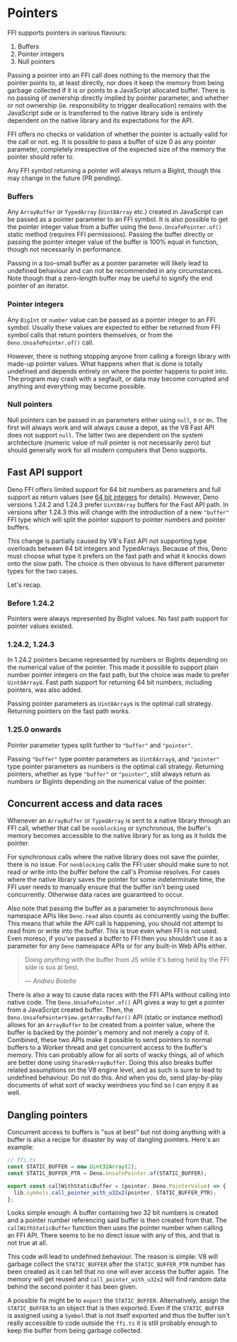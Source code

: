 # Pointers

FFI supports pointers in various flavours:

1. Buffers
2. Pointer integers
3. Null pointers

Passing a pointer into an FFI call does nothing to the memory that the pointer
points to, at least directly, nor does it keep the memory from being garbage
collected if it is or points to a JavaScript allocated buffer. There is no
passing of ownership directly implied by pointer parameter, and whether or not
ownership (ie. responsibility to trigger deallocation) remains with the
JavaScript side or is transferred to the native library side is entirely
dependent on the native library and its expectations for the API.

FFI offers no checks or validation of whether the pointer is actually valid for
the call or not. eg. It is possible to pass a buffer of size 0 as any pointer
parameter, completely irrespective of the expected size of the memory the
pointer should refer to.

Any FFI symbol returning a pointer will always return a BigInt, though this may
change in the future (PR pending).

### Buffers

Any `ArrayBuffer` or `TypedArray` (`Uint8Array` etc.) created in JavaScript can
be passed as a pointer parameter to an FFI symbol. It is also possible to get
the pointer integer value from a buffer using the `Deno.UnsafePointer.of()`
static method (requires FFI permissions). Passing the buffer directly or passing
the pointer integer value of the buffer is 100% equal in function, though not
necessarily in performance.

Passing in a too-small buffer as a pointer parameter will likely lead to
undefined behaviour and can not be recommended in any circumstances. Note though
that a zero-length buffer may be useful to signify the end pointer of an
iterator.

### Pointer integers

Any `BigInt` or `number` value can be passed as a pointer integer to an FFI
symbol. Usually these values are expected to either be returned from FFI symbol
calls that return pointers themselves, or from the `Deno.UnsafePointer.of()`
call.

However, there is nothing stopping anyone from calling a foreign library with
made-up pointer values. What happens when that is done is totally undefined and
depends entirely on where the pointer happens to point into. The program may
crash with a segfault, or data may become corrupted and anything and everything
may become possible.

### Null pointers

Null pointers can be passed in as parameters either using `null`, `0` or `0n`.
The first will always work and will always cause a depot, as the V8 Fast API
does not support `null`. The latter two are dependent on the system architecture
(numeric value of null pointer is not necessarily zero) but should generally
work for all modern computers that Deno supports.

## Fast API support

Deno FFI offers limited support for 64 bit numbers as parameters and full
support as return values (see [64 bit integers](./64-bit-integers) for details).
However, Deno versions 1.24.2 and 1.24.3 prefer `Uint8Array` buffers for the
Fast API path. In versions after 1.24.3 this will change with the introduction
of a new `"buffer"` FFI type which will split the pointer support to pointer
numbers and pointer buffers.

This change is partially caused by V8's Fast API not supporting type overloads
between 64 bit integers and TypedArrays. Because of this, Deno must choose what
type it prefers on the fast path and what it knocks down onto the slow path. The
choice is then obvious to have different parameter types for the two cases.

Let's recap.

### Before 1.24.2

Pointers were always represented by BigInt values. No fast path support for
pointer values existed.

### 1.24.2, 1.24.3

In 1.24.2 pointers became represented by numbers or BigInts depending on the
numerical value of the pointer. This made it possible to support plain number
pointer integers on the fast path, but the choice was made to prefer
`Uint8Array`s. Fast path support for returning 64 bit numbers, including
pointers, was also added.

Passing pointer parameters as `Uint8Array`s is the optimal call strategy.
Returning pointers on the fast path works.

### 1.25.0 onwards

Pointer parameter types split further to `"buffer"` and `"pointer"`.

Passing `"buffer"` type pointer parameters as `Uint8Array`s, and `"pointer"`
type pointer parameters as numbers is the optimal call strategy. Returning
pointers, whether as type `"buffer"` or `"pointer"`, still always return as
numbers or BigInts depending on the numerical value of the pointer.

## Concurrent access and data races

Whenever an `ArrayBuffer` or `TypedArray` is sent to a native library through an
FFI call, whether that call be `nonblocking` or synchronous, the buffer's memory
becomes accessible to the native library for as long as it holds the pointer.

For synchronous calls where the native library does not save the pointer, there
is no issue. For `nonblocking` calls the FFI user should make sure to not read
or write into the buffer before the call's Promise resolves. For cases where the
native library saves the pointer for some indeterminate time, the FFI user needs
to manually ensure that the buffer isn't being used concurrently. Otherwise data
races are guaranteed to occur.

Also note that passing the buffer as a parameter to asynchronous `Deno`
namespace APIs like `Deno.read` also counts as concurrently using the buffer.
This means that while the API call is happening, you should not attempt to read
from or write into the buffer. This is true even when FFI is not used. Even
moreso, if you've passed a buffer to FFI then you shouldn't use it as a
parameter for any `Deno` namespace APIs or for any built-in Web APIs either.

> Doing _anything_ with the buffer from JS while it's being held by the FFI side
> is sus at best.
>
> &mdash; <cite>Andreu Botella</cite>

There is also a way to cause data races with the FFI APIs without calling into
native code. The `Deno.UnsafePointer.of()` API gives a way to get a pointer from
a JavaScript created buffer. Then, the `Deno.UnsafePointerView.getArrayBuffer()`
API (static or instance method) allows for an `ArrayBuffer` to be created from a
pointer value, where the buffer is backed by the pointer's memory and not merely
a copy of it. Combined, these two APIs make it possible to send pointers to
normal buffers to a Worker thread and get concurrent access to the buffer's
memory. This can probably allow for all sorts of wacky things, all of which are
better done using `SharedArrayBuffer`. Doing this also breaks buffer related
assumptions on the V8 engine level, and as such is sure to lead to undefined
behaviour. Do not do this. And when you do, send play-by-play documents of what
sort of wacky weirdness you find so I can enjoy it as well.

## Dangling pointers

Concurrent access to buffers is "sus at best" but not doing anything with a
buffer is also a recipe for disaster by way of dangling pointers. Here's an
example:

```ts
// ffi.ts
const STATIC_BUFFER = new Uint32Array(2);
const STATIC_BUFFER_PTR = Deno.UnsafePointer.of(STATIC_BUFFER);

export const callWithStaticBuffer = (pointer: Deno.PointerValue) => {
  lib.symbols.call_pointer_with_u32x2(pointer, STATIC_BUFFER_PTR);
};
```

Looks simple enough: A buffer containing two 32 bit numbers is created and a
pointer number referencing said buffer is then created from that. The
`callWithStaticBuffer` function then uses the pointer number when calling an FFI
API. There seems to be no direct issue with any of this, and that is not true at
all.

This code will lead to undefined behaviour. The reason is simple: V8 will
garbage collect the `STATIC_BUFFER` after the `STATIC_BUFFER_PTR` number has
been created as it can tell that no one will ever access the buffer again. The
memory will get reused and `call_pointer_with_u32x2` will find random data
behind the second pointer it has been given.

A possible fix might be to `export` the `STATIC_BUFFER`. Alternatively, assign
the `STATIC_BUFFER` to an object that is then exported. Even if the
`STATIC_BUFFER` is assigned using a `Symbol` that is not itself exported and
thus the buffer isn't really accessible to code outside the `ffi.ts` it is still
probably enough to keep the buffer from being garbage collected.
